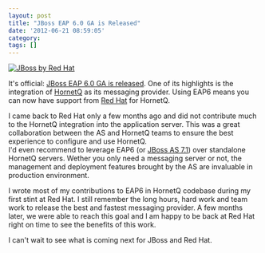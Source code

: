 ```yaml
---
layout: post
title: "JBoss EAP 6.0 GA is Released"
date: '2012-06-21 08:59:05'
category: 
tags: []
---
```


<div class="alignleft">
  <a href="http://www.redhat.com/products/jbossenterprisemiddleware/application-platform/"><img src="http://www.oracle.com/ocom/groups/public/@otn/documents/digitalasset/1666999.png" alt="JBoss by Red Hat"></a>
</div>

It's official: [JBoss EAP 6.0 GA is released][mlittle]. One of its highlights is the integration of [HornetQ][hornetq] as its messaging provider. Using EAP6 means you can now have support from [Red Hat][redhat] for HornetQ.

I came back to Red Hat only a few months ago and did not contribute much to the HornetQ integration into the application server. This was a great collaboration between the AS and HornetQ teams to ensure the best experience to configure and use HornetQ.  
I'd even recommend to leverage EAP6 (or [JBoss AS 7.1][jbossas]) over standalone HornetQ servers. Wether you only need a messaging server or not, the management and deployment features brought by the AS are invaluable in production environment.

I wrote most of my contributions to EAP6 in HornetQ codebase during my first stint at Red Hat. I still remember the long hours, hard work and team work to release the best and fastest messaging provider. A few months later, we were able to reach this goal and I am happy to be back at Red Hat right on time to see the benefits of this work.

I can't wait to see what is coming next for JBoss and Red Hat.

[mlittle]: https://community.jboss.org/blogs/mark.little/2012/06/20/eap-60-ga
[hornetq]: http://jboss.org/hornetq/
[redhat]: http://www.redhat.com/
[jbossas]: http://www.jboss.org/jbossas
